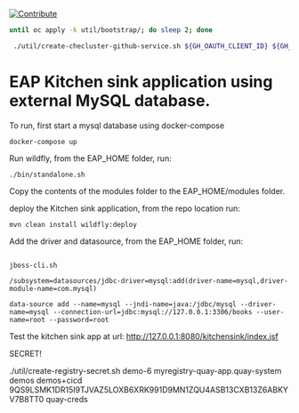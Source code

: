 
[![Contribute](https://www.eclipse.org/che/contribute.svg)](https://devspaces.apps.cluster-j46fg.j46fg.sandbox1745.opentlc.com/#https://github.com/atarazana/kitchensink.git)

```sh
until oc apply -k util/bootstrap/; do sleep 2; done
```

```sh
 ./util/create-checluster-github-service.sh ${GH_OAUTH_CLIENT_ID} ${GH_OAUTH_CLIENT_SECRET}
```

# EAP Kitchen sink application using external MySQL database.

To run, first start a mysql database using docker-compose

`docker-compose up`

Run wildfly, from the EAP_HOME folder, run:

`./bin/standalone.sh`

Copy the contents of the modules folder to the EAP_HOME/modules folder.

deploy the Kitchen sink application, from the repo location run:


`mvn clean install wildfly:deploy`

Add the driver and datasource, from the EAP_HOME folder, run:


```

jboss-cli.sh

/subsystem=datasources/jdbc-driver=mysql:add(driver-name=mysql,driver-module-name=com.mysql)

data-source add --name=mysql --jndi-name=java:/jdbc/mysql --driver-name=mysql --connection-url=jdbc:mysql://127.0.0.1:3306/books --user-name=root --password=root
```

Test the kitchen sink app at url:  http://127.0.0.1:8080/kitchensink/index.jsf

SECRET!



./util/create-registry-secret.sh demo-6 myregistry-quay-app.quay-system demos demos+cicd 9QS9LSMK1DR15I9TJVAZ5LOXB6XRK991D9MN1ZQU4ASB13CXB13Z6ABKYV7B8TT0 quay-creds
